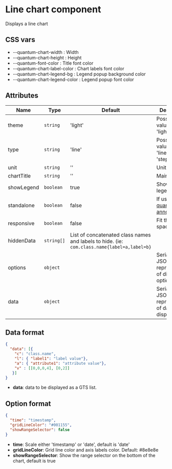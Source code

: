 # Line chart component

Displays a line chart

## CSS vars

- --quantum-chart-width : Width
- --quantum-chart-height : Height
- --quantum-font-color : Title font color
- --quantum-chart-label-color : Chart labels font color
- --quantum-chart-legend-bg : Legend popup background color
- --quantum-chart-legend-color : Legend popup font color


## Attributes

| Name | Type | Default | Description |
|------|------|---------|-------------|
| theme | `string` | 'light' | Possible values are: 'light', 'dark' |
| type | `string` | 'line' | Possible values are: 'line', 'area', 'step' |
| unit | `string` | '' | Unit used |
| chartTitle | `string` | '' | Main title |
| showLegend | `boolean` | true | Shows a legend |
| standalone | `boolean` | false | If used with [quantum-annotation](../quantum-annotation/quantum-annotation.md) |
| responsive | `boolean` | false | Fit the parent space |
| hiddenData | `string[]` | List of concatenated class names and labels to hide. (ie: `com.class.name{label=a,label=b}` |
| options | `object` | | Serialized JSON representation of display options |
| data | `object` | | Serialized JSON representation of data to display |

## Data format


```json
{
  "data": [{
    "c": "class.name", 
    "l": { "label1": "label value"},  
    "a": { "attribute1": "attribute value"},
    "v" : [[0,0,0,4], [0,2]]
   }]
}
```
- **data**: data to be displayed as a GTS list.

## Option format

```json
{
  "time": "timestamp",
  "gridLineColor": "#001155",
  "showRangeSelector": false
}
```

- **time**: Scale either 'timestamp' or 'date', default is 'date' 
- **gridLineColor**: Grid line color and axis labels color. Default: #8e8e8e
- **showRangeSelector**: Show the range selector on the bottom of the chart, default is true